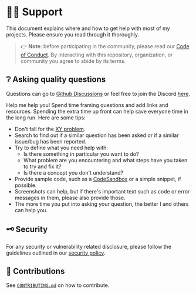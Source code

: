 # :raising_hand_man: Support

This document explains where and how to get help with most of my projects.
Please ensure you read through it thoroughly.

> :point_right: **Note**: before participating in the community, please read our
> [Code of Conduct][coc].
> By interacting with this repository, organization, or community you agree to
> abide by its terms.

## :grey_question: Asking quality questions

Questions can go to [Github Discussions][discussions] or feel free to join
the Discord [here][chat].

Help me help you! Spend time framing questions and add links and resources.
Spending the extra time up front can help save everyone time in the long run.
Here are some tips:

* Don't fall for the [XY problem][xy].
* Search to find out if a similar question has been asked or if a similar
  issue/bug has been reported.
* Try to define what you need help with:
    * Is there something in particular you want to do?
    * What problem are you encountering and what steps have you taken to try
        and fix it?
    * Is there a concept you don't understand?
* Provide sample code, such as a [CodeSandbox][cs] or a simple snippet, if
  possible.
* Screenshots can help, but if there's important text such as code or error
  messages in them, please also provide those.
* The more time you put into asking your question, the better I and others
  can help you.

## :old_key: Security

For any security or vulnerability related disclosure, please follow the
guidelines outlined in our [security policy][security].

## :handshake: Contributions

See [`CONTRIBUTING.md`][contributing] on how to contribute.

<!-- definitions -->
[coc]: https://github.com/lrstanley/ent-relay-conn-bug/blob/master/.github/CODE_OF_CONDUCT.md
[contributing]: https://github.com/lrstanley/ent-relay-conn-bug/blob/master/.github/CONTRIBUTING.md
[discussions]: https://github.com/lrstanley/ent-relay-conn-bug/discussions/categories/q-a
[issues]: https://github.com/lrstanley/ent-relay-conn-bug/issues/new/choose
[license]: https://github.com/lrstanley/ent-relay-conn-bug/blob/master/LICENSE
[pull-requests]: https://github.com/lrstanley/ent-relay-conn-bug/issues/new/choose
[security]: https://github.com/lrstanley/ent-relay-conn-bug/security/policy
[support]: https://github.com/lrstanley/ent-relay-conn-bug/blob/master/.github/SUPPORT.md

[xy]: https://meta.stackexchange.com/questions/66377/what-is-the-xy-problem/66378#66378
[chat]: https://liam.sh/chat
[cs]: https://codesandbox.io
